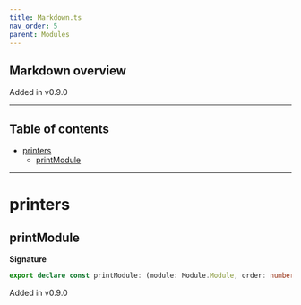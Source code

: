 ```yaml
---
title: Markdown.ts
nav_order: 5
parent: Modules
---
```


## Markdown overview

Added in v0.9.0

---

<h2 class="text-delta">Table of contents</h2>

- [printers](#printers)
  - [printModule](#printmodule)

---

# printers

## printModule

**Signature**

```ts
export declare const printModule: (module: Module.Module, order: number) => string
```

Added in v0.9.0
